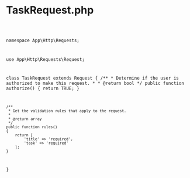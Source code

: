 # TaskRequest.php #

<code>


namespace App\Http\Requests;

use App\Http\Requests\Request;

class TaskRequest extends Request
{
    /**
     * Determine if the user is authorized to make this request.
     *
     * @return bool
     */
    public function authorize()
    {
        return TRUE;
    }

    /**
     * Get the validation rules that apply to the request.
     *
     * @return array
     */
    public function rules()
    {
        return [
            'title' => 'required',
            'task' => 'required'
        ];
    }
}

</code>
